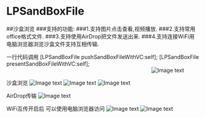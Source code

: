 # LPSandBoxFile
##沙盒浏览
    ###支持的功能:
    ###1.支持图片点击查看,视频播放.
    ###2.支持常用office格式文件.
    ###3.支持使用AirDrop把文件发送出来.
    ###4.支持连接WiFi用电脑浏览器浏览沙盒文件支持互相传输.

一行代码调用
    [LPSandBoxFile pushSandBoxFileWithVC:self];
    [LPSandBoxFile presentSandBoxFileWithVC:self];
    <img scr="https://github.com/lipeiaiwo/LPSandBoxFile/blob/master/image/0.jpg" width="375"/>
![Image text](https://github.com/lipeiaiwo/LPSandBoxFile/blob/master/image/0.jpg)

沙盒浏览
![Image text](https://github.com/lipeiaiwo/LPSandBoxFile/blob/master/image/1.PNG)
![Image text](https://github.com/lipeiaiwo/LPSandBoxFile/blob/master/image/2.PNG)
![Image text](https://github.com/lipeiaiwo/LPSandBoxFile/blob/master/image/3.PNG)

AirDrop传输
![Image text](https://github.com/lipeiaiwo/LPSandBoxFile/blob/master/image/4.PNG)

WiFi互传开启后 可以使用电脑浏览器访问
![Image text](https://github.com/lipeiaiwo/LPSandBoxFile/blob/master/image/5.PNG)
![Image text](https://github.com/lipeiaiwo/LPSandBoxFile/blob/master/image/6.jpg)
